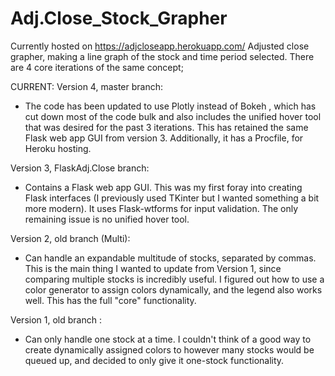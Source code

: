 # Adj.Close_Stock_Grapher
Currently hosted on https://adjcloseapp.herokuapp.com/
Adjusted close grapher, making a line graph of the stock and time period selected. There are 4 core iterations of the same concept;

CURRENT: Version 4, master branch:
* The code has been updated to use Plotly instead of Bokeh , which has cut down most of the code bulk and also includes the unified hover tool that was desired for the past 3 iterations. This has retained the same Flask web app GUI from version 3. Additionally, it has a Procfile, for Heroku hosting. 

Version 3, FlaskAdj.Close branch:
* Contains a Flask web app GUI. This was my first foray into creating Flask interfaces (I previously used TKinter but I wanted something a bit more modern). It uses Flask-wtforms for input validation. The only remaining issue is no unified hover tool.

Version 2, old branch (Multi):
* Can handle an expandable multitude of stocks, separated by commas. This is the main thing I wanted to update from Version 1, since comparing multiple stocks is incredibly useful. I figured out how to use a color generator to assign colors dynamically, and the legend also works well. This has the full "core" functionality.

Version 1, old branch :
* Can only handle one stock at a time. I couldn't think of a good way to create dynamically assigned colors to however many stocks would be queued up, and decided to only give it one-stock functionality.




